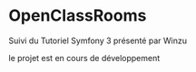 # OpenClassRooms
Suivi du Tutoriel Symfony 3 présenté par Winzu

le projet est en cours de développement
